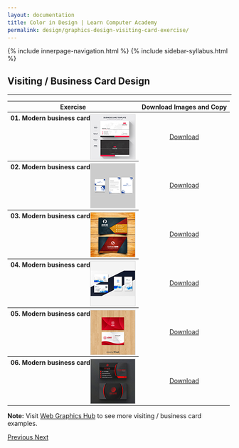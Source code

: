 ```yaml
---
layout: documentation
title: Color in Design | Learn Computer Academy
permalink: design/graphics-design-visiting-card-exercise/
---
```

<div class="loader">
{% include innerpage-navigation.html %}
{% include sidebar-syllabus.html %}
 <div class="page-content">
  <div class="content-wrapper">
   <div class="row">
    <div class="col-md-9 content">
     <!-- Your content goes started here -->
     <div class="doc-content">
      <h2>Visiting / Business Card Design</h2>
      <hr>
      <table class="table table-striped table-bordered">
       <thead class="thead-shades">
        <tr>
         <th scope="col">Exercise</th>
         <th scope="col">Download Images and Copy</th>
        </tr>
       </thead>
       <tbody>
        <style>
         th img {
          float: right;
          max-width: 100px;
          height: auto;
          display: inline-block;
          border: 1px solid #ddd;
         }
         tr td {
          text-align: center;
         }
         .table td {
          vertical-align: middle;
         }
        </style>
        <tr>
         <th scope="row">01. Modern business card <img src="{{ site.baseurl }}/../assets/img/graphics-design/visiting-card/thumbnail/visiting-card-1.jpg" alt="">
         </th>
         <td>
          <a href="{{ site.baseurl }}/../assets/img/graphics-design/visiting-card/visiting-card-1.jpg" class="btn btn-primary" download="LCA-visiting-card-01">Download</a>
         </td>
        </tr>
        <tr>
         <th scope="row">02. Modern business card <img src="{{ site.baseurl }}/../assets/img/graphics-design/visiting-card/thumbnail/visiting-card-2.jpg" alt="">
         </th>
         <td>
          <a href="{{ site.baseurl }}/../assets/img/graphics-design/visiting-card/visiting-card-2.jpg" class="btn btn-primary" download="LCA-visiting-card-02">Download</a>
         </td>
        </tr>
        <tr>
         <th scope="row">03. Modern business card <img src="{{ site.baseurl }}/../assets/img/graphics-design/visiting-card/thumbnail/visiting-card-3.jpg" alt="">
         </th>
         <td>
          <a href="{{ site.baseurl }}/../assets/img/graphics-design/visiting-card/visiting-card-3.jpg" class="btn btn-primary" download="LCA-visiting-card-03">Download</a>
         </td>
        </tr>
        <tr>
         <th scope="row">04. Modern business card <img src="{{ site.baseurl }}/../assets/img/graphics-design/visiting-card/thumbnail/visiting-card-4.jpg" alt="">
         </th>
         <td>
          <a href="{{ site.baseurl }}/../assets/img/graphics-design/visiting-card/visiting-card-4.jpg" class="btn btn-primary" download="LCA-visiting-card-04">Download</a>
         </td>
        </tr>
        <tr>
         <th scope="row">05. Modern business card <img src="{{ site.baseurl }}/../assets/img/graphics-design/visiting-card/thumbnail/visiting-card-5.jpg" alt="">
         </th>
         <td>
          <a href="{{ site.baseurl }}/../assets/img/graphics-design/visiting-card/visiting-card-5.jpg" class="btn btn-primary" download="LCA-visiting-card-05">Download</a>
         </td>
        </tr>
        <tr>
         <th scope="row">06. Modern business card <img src="{{ site.baseurl }}/../assets/img/graphics-design/visiting-card/thumbnail/visiting-card-6.jpg" alt="">
         </th>
         <td>
          <a href="{{ site.baseurl }}/../assets/img/graphics-design/visiting-card/visiting-card-6.jpg" class="btn btn-primary" download="LCA-visiting-card-05">Download</a>
         </td>
        </tr>
       </tbody>
      </table>
      <p class="note">
       <b>Note:</b> Visit <a href="https://webgraphicshub.com/works/business-card/" target="_blank">Web Graphics Hub</a> to see more visiting / business card examples.
      </p>
     </div>
     <!-- /.Your content goes ends here -->
     <div class="footer-btn d-flex justify-content-between">
      <a href="/design/graphics-design-visiting-card-intro" class="btn">
       <i class="fas fa-arrow-circle-left"></i>Previous </a>
      <a href="/design/graphics-design-menu-exercise" class="btn">Next <i class="fas fa-arrow-circle-right"></i>
      </a>
     </div>
     <!-- /.End of footer button -->
    </div>
    <!-- Right Sidebar Start--> <?php include '../../includes/right-sidebar-innerpage.php'; ?>
    <!-- Right-Sidebar End -->
   </div>
  </div>
